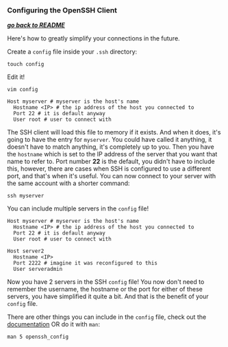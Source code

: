 ### Configuring the OpenSSH Client

[***go back to README***](README.md)  

Here's how to greatly simplify your connections in the future.

Create a `config` file inside your `.ssh` directory:

    touch config

Edit it!

    vim config

```
Host myserver # myserver is the host's name  
  Hostname <IP> # the ip address of the host you connected to  
  Port 22 # it is default anyway  
  User root # user to connect with  
```

The SSH client will load this file to memory if it exists. And when it does,
it's going to have the entry for `myserver`. You could have called it anything,
it doesn't have to match anything, it's completely up to you. Then you have the
`hostname` which is set to the IP address of the server that you want that name
to refer to. Port number **22** is the default, you didn't have to include
this, however, there are cases when SSH is configured to use a different port,
and that's when it's useful. You can now connect to your server with the same
account with a shorter command:

    ssh myserver

You can include multiple servers in the `config` file! 

```
Host myserver # myserver is the host's name  
  Hostname <IP> # the ip address of the host you connected to  
  Port 22 # it is default anyway  
  User root # user to connect with  

Host server2
  Hostname <IP>
  Port 2222 # imagine it was reconfigured to this
  User serveradmin
```

Now you have 2 servers in the SSH `config` file! You now don't need to remember
the username, the hostname or the port for either of these servers, you have 
simplified it quite a bit. And that is the benefit of your `config` file. 

There are other things you can include in the `config` file, check out the
[documentation](https://www.man7.org/linux/man-pages/man5/ssh_config.5.html) OR
do it with `man`:

    man 5 openssh_config
